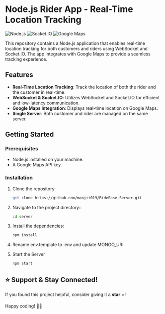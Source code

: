 # Node.js Rider App - Real-Time Location Tracking

![Node.js](https://img.shields.io/badge/Node.js-339933?style=for-the-badge&logo=nodedotjs&logoColor=white)
![Socket.IO](https://img.shields.io/badge/Socket.IO-010101?style=for-the-badge&logo=socketdotio&logoColor=white)
![Google Maps](https://img.shields.io/badge/Google%20Maps-4285F4?style=for-the-badge&logo=googlemaps&logoColor=white)

This repository contains a Node.js application that enables real-time location tracking for both customers and riders using WebSocket and Socket.IO. The app integrates with Google Maps to provide a seamless tracking experience.


## Features

- **Real-Time Location Tracking**: Track the location of both the rider and the customer in real-time.
- **WebSocket & Socket.IO**: Utilizes WebSocket and Socket.IO for efficient and low-latency communication.
- **Google Maps Integration**: Displays real-time location on Google Maps.
- **Single Server**: Both customer and rider are managed on the same server.

## Getting Started

### Prerequisites

- Node.js installed on your machine.
- A Google Maps API key.

### Installation

1. Clone the repository:

   ```bash
   git clone https://github.com/manjit019/RideEase_Server.git


2. Navigate to the project directory::

   ```bash
   cd server

3. Install the dependencies:

   ```bash
   npm install

4. Rename env.template to .env and update MONGO_URI

5. Start the Server

   ```bash
   npm start

## ⭐ Support & Stay Connected!  

If you found this project helpful, consider giving it a **star** ⭐!  


Happy coding! 🚀🔥  



